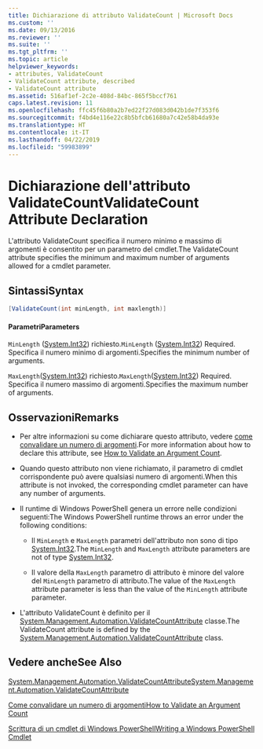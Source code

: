 ```yaml
---
title: Dichiarazione di attributo ValidateCount | Microsoft Docs
ms.custom: ''
ms.date: 09/13/2016
ms.reviewer: ''
ms.suite: ''
ms.tgt_pltfrm: ''
ms.topic: article
helpviewer_keywords:
- attributes, ValidateCount
- ValidateCount attribute, described
- ValidateCount attribute
ms.assetid: 516af1ef-2c2e-408d-84bc-865f5bccf761
caps.latest.revision: 11
ms.openlocfilehash: ffc45f6b80a2b7ed22f27d083d042b1de7f353f6
ms.sourcegitcommit: f4bd4e116e22c8b5bfcb61680a7c42e58b4da93e
ms.translationtype: HT
ms.contentlocale: it-IT
ms.lasthandoff: 04/22/2019
ms.locfileid: "59983899"
---
```

# <a name="validatecount-attribute-declaration"></a><span data-ttu-id="24ed1-102">Dichiarazione dell'attributo ValidateCount</span><span class="sxs-lookup"><span data-stu-id="24ed1-102">ValidateCount Attribute Declaration</span></span>

<span data-ttu-id="24ed1-103">L'attributo ValidateCount specifica il numero minimo e massimo di argomenti è consentito per un parametro del cmdlet.</span><span class="sxs-lookup"><span data-stu-id="24ed1-103">The ValidateCount attribute specifies the minimum and maximum number of arguments allowed for a cmdlet parameter.</span></span>

## <a name="syntax"></a><span data-ttu-id="24ed1-104">Sintassi</span><span class="sxs-lookup"><span data-stu-id="24ed1-104">Syntax</span></span>

```csharp
[ValidateCount(int minLength, int maxlength)]
```

#### <a name="parameters"></a><span data-ttu-id="24ed1-105">Parametri</span><span class="sxs-lookup"><span data-stu-id="24ed1-105">Parameters</span></span>

<span data-ttu-id="24ed1-106">`MinLength` ([System.Int32][]) richiesto.</span><span class="sxs-lookup"><span data-stu-id="24ed1-106">`MinLength` ([System.Int32][]) Required.</span></span> <span data-ttu-id="24ed1-107">Specifica il numero minimo di argomenti.</span><span class="sxs-lookup"><span data-stu-id="24ed1-107">Specifies the minimum number of arguments.</span></span>

<span data-ttu-id="24ed1-108">`MaxLength`([System.Int32][]) richiesto.</span><span class="sxs-lookup"><span data-stu-id="24ed1-108">`MaxLength`([System.Int32][]) Required.</span></span> <span data-ttu-id="24ed1-109">Specifica il numero massimo di argomenti.</span><span class="sxs-lookup"><span data-stu-id="24ed1-109">Specifies the maximum number of arguments.</span></span>

## <a name="remarks"></a><span data-ttu-id="24ed1-110">Osservazioni</span><span class="sxs-lookup"><span data-stu-id="24ed1-110">Remarks</span></span>

- <span data-ttu-id="24ed1-111">Per altre informazioni su come dichiarare questo attributo, vedere [come convalidare un numero di argomenti][].</span><span class="sxs-lookup"><span data-stu-id="24ed1-111">For more information about how to declare this attribute, see [How to Validate an Argument Count][].</span></span>

- <span data-ttu-id="24ed1-112">Quando questo attributo non viene richiamato, il parametro di cmdlet corrispondente può avere qualsiasi numero di argomenti.</span><span class="sxs-lookup"><span data-stu-id="24ed1-112">When this attribute is not invoked, the corresponding cmdlet parameter can have any number of arguments.</span></span>

- <span data-ttu-id="24ed1-113">Il runtime di Windows PowerShell genera un errore nelle condizioni seguenti:</span><span class="sxs-lookup"><span data-stu-id="24ed1-113">The Windows PowerShell runtime throws an error under the following conditions:</span></span>

    - <span data-ttu-id="24ed1-114">Il `MinLength` e `MaxLength` parametri dell'attributo non sono di tipo [System.Int32][].</span><span class="sxs-lookup"><span data-stu-id="24ed1-114">The `MinLength` and `MaxLength` attribute parameters are not of type [System.Int32][].</span></span>

    - <span data-ttu-id="24ed1-115">Il valore della `MaxLength` parametro di attributo è minore del valore del `MinLength` parametro di attributo.</span><span class="sxs-lookup"><span data-stu-id="24ed1-115">The value of the `MaxLength` attribute parameter is less than the value of the `MinLength` attribute parameter.</span></span>

- <span data-ttu-id="24ed1-116">L'attributo ValidateCount è definito per il [System.Management.Automation.ValidateCountAttribute][] classe.</span><span class="sxs-lookup"><span data-stu-id="24ed1-116">The ValidateCount attribute is defined by the [System.Management.Automation.ValidateCountAttribute][] class.</span></span>

## <a name="see-also"></a><span data-ttu-id="24ed1-117">Vedere anche</span><span class="sxs-lookup"><span data-stu-id="24ed1-117">See Also</span></span>

<span data-ttu-id="24ed1-118">[System.Management.Automation.ValidateCountAttribute][]</span><span class="sxs-lookup"><span data-stu-id="24ed1-118">[System.Management.Automation.ValidateCountAttribute][]</span></span>

<span data-ttu-id="24ed1-119">[Come convalidare un numero di argomenti][]</span><span class="sxs-lookup"><span data-stu-id="24ed1-119">[How to Validate an Argument Count][]</span></span>

<span data-ttu-id="24ed1-120">[Scrittura di un cmdlet di Windows PowerShell][]</span><span class="sxs-lookup"><span data-stu-id="24ed1-120">[Writing a Windows PowerShell Cmdlet][]</span></span>

[Come convalidare un numero di argomenti]: how-to-validate-an-argument-count.md
[How to Validate an Argument Count]: how-to-validate-an-argument-count.md
[Scrittura di un cmdlet di Windows PowerShell]: writing-a-windows-powershell-cmdlet.md
[Writing a Windows PowerShell Cmdlet]: writing-a-windows-powershell-cmdlet.md

[System.Int32]: /dotnet/api/System.Int32
[System.Management.Automation.ValidateCountAttribute]: /dotnet/api/System.Management.Automation.ValidateCountAttribute
